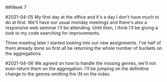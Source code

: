 ##Week 7

#2021-04-05
My first day at the office and it's a day I don't have much to do at first.
We'll have our usual monday meetings and there's also a responsive web seminar I'll be attending.
Until then, I think I'll be giving a look to my code searching for improvements.

Three meeting later I started looking into our new assignments.
I've half of them already done so first all be returning the whole number of buckets on the aggregations

#2021-04-06
We agreed on how to handle the missing genres, we'll not even return them on the aggregation. 
I'll be jumping on the definitive change to the genres omitting the \N on the index.